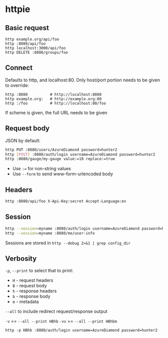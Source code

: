 # httpie

## Basic request

```
http example.org/api/foo
http :8080/api/foo
http localhost:3000/api/foo
http DELETE :8080/groups/foo
```


## Connect

Defaults to http, and localhost:80.  Only host/port portion needs to be given to
override:

```
http :8080          # http://localhost:8080
http example.org:   # http://example.org:80
http :/foo          # http://localhost:80/foo
```

If scheme is given, the full URL needs to be given


## Request body

JSON by default:

```bash
http PUT :8080/users/AzureDiamond password=hunter2
http [POST] :8080/auth/login username=AzureDiamond password=hunter2
http :8080/gauge/my-gauge value:=10 replace:=true
```

- Use `:=` for non-string values
- Use `--form` to send www-form-urlencoded body


## Headers

```bash
http :8080/api/foo X-Api-Key:secret Accept-Language:en
```


## Session

```bash
http --session=myname :8080/auth/login username=AzureDiamond password=hunter2
http --session=myname :8080/me/user-info
```

Sessions are stored in `http --debug 2>&1 | grep config_dir`


## Verbosity

`-p`, `--print` to select that to print:

- `H` - request headers
- `B` - request body
- `h` - response headers
- `b` - response body
- `m` - metadata

`--all` to include redirect request/response output

`-v` == `--all --print HBhb`
`-vv` == `--all --print HBhbm`


```
http -p HBhb :8080/auth/login username=AzureDiamond password=hunter2
```
